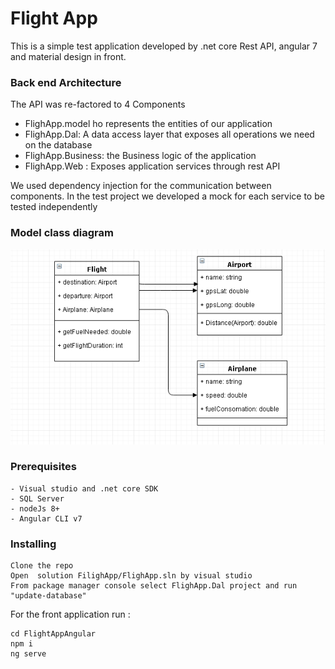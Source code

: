 # Flight App

This is a simple test application developed by .net core Rest API,  angular 7 and material design in front.

### Back end Architecture
The API was re-factored to 4 Components
- FlighApp.model ho represents the entities of our application
- FlighApp.Dal: A data access layer that exposes all operations we need on the database
- FlighApp.Business: the Business logic of the application
- FlighApp.Web : Exposes application services through rest API

We used dependency injection for the communication between components.
In the test project we developed a mock for each service to be tested independently 
### Model class diagram
![alt text](Model-Diagram.PNG)

### Prerequisites

```
- Visual studio and .net core SDK
- SQL Server 
- nodeJs 8+
- Angular CLI v7
```

### Installing
```
Clone the repo 
Open  solution FilighApp/FlighApp.sln by visual studio
From package manager console select FlighApp.Dal project and run  "update-database"
```

For the front application run :
```
cd FlightAppAngular
npm i
ng serve
```